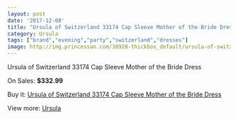 ```yaml
---
layout: post
date: '2017-12-08'
title: "Ursula of Switzerland 33174 Cap Sleeve Mother of the Bride Dress"
category: Ursula
tags: ["brand","evening","party","switzerland","dresses"]
image: http://img.princessan.com/30920-thickbox_default/ursula-of-switzerland-33174-cap-sleeve-mother-of-the-bride-dress.jpg
---
```

Ursula of Switzerland 33174 Cap Sleeve Mother of the Bride Dress

On Sales: **$332.99**
<a href="https://www.princessan.com/en/ursula/14048-ursula-of-switzerland-33174-cap-sleeve-mother-of-the-bride-dress.html"><amp-img layout="responsive" width="600" height="600" src="//img.princessan.com/30920-thickbox_default/ursula-of-switzerland-33174-cap-sleeve-mother-of-the-bride-dress.jpg" alt="Ursula of Switzerland 33174 Cap Sleeve Mother of the Bride Dress 0" /></a>
<a href="https://www.princessan.com/en/ursula/14048-ursula-of-switzerland-33174-cap-sleeve-mother-of-the-bride-dress.html"><amp-img layout="responsive" width="600" height="600" src="//img.princessan.com/30922-thickbox_default/ursula-of-switzerland-33174-cap-sleeve-mother-of-the-bride-dress.jpg" alt="Ursula of Switzerland 33174 Cap Sleeve Mother of the Bride Dress 1" /></a>
<a href="https://www.princessan.com/en/ursula/14048-ursula-of-switzerland-33174-cap-sleeve-mother-of-the-bride-dress.html"><amp-img layout="responsive" width="600" height="600" src="//img.princessan.com/30921-thickbox_default/ursula-of-switzerland-33174-cap-sleeve-mother-of-the-bride-dress.jpg" alt="Ursula of Switzerland 33174 Cap Sleeve Mother of the Bride Dress 2" /></a>

Buy it: [Ursula of Switzerland 33174 Cap Sleeve Mother of the Bride Dress](https://www.princessan.com/en/ursula/14048-ursula-of-switzerland-33174-cap-sleeve-mother-of-the-bride-dress.html "Ursula of Switzerland 33174 Cap Sleeve Mother of the Bride Dress")

View more: [Ursula](https://www.princessan.com/en/72-ursula "Ursula")